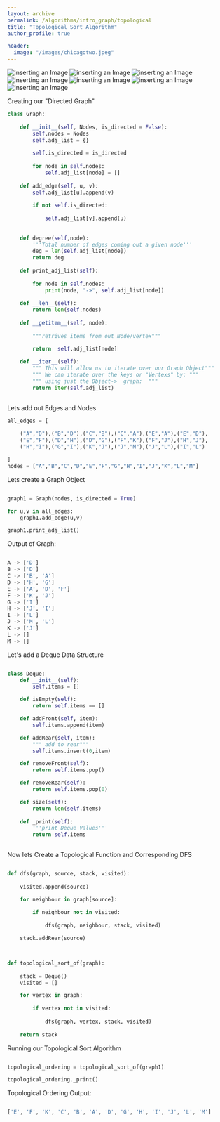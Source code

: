 ```yaml
---
layout: archive
permalink: /algorithms/intro_graph/topological
title: "Topological Sort Algorithm"
author_profile: true

header:
  image: "/images/chicagotwo.jpeg"
---
```





![inserting an Image](/images/Graphs/topo/top1.jpg)
![inserting an Image](/images/Graphs/topo/top2.jpg)
![inserting an Image](/images/Graphs/topo/top3.jpg)
![inserting an Image](/images/Graphs/topo/top4.jpg)
![inserting an Image](/images/Graphs/topo/top5.jpg)
![inserting an Image](/images/Graphs/topo/top6.jpg)
![inserting an Image](/images/Graphs/topo/top7.jpg)





Creating our "Directed Graph"

```python
class Graph:
    
    def __init__(self, Nodes, is_directed = False):
        self.nodes = Nodes
        self.adj_list = {}
        
        self.is_directed = is_directed
        
        for node in self.nodes:
            self.adj_list[node] = []
            
    def add_edge(self, u, v):
        self.adj_list[u].append(v)
        
        if not self.is_directed:
            
            self.adj_list[v].append(u)
        
    
    def degree(self,node):
        '''Total number of edges coming out a given node'''
        deg = len(self.adj_list[node])
        return deg
    
    def print_adj_list(self):
        
        for node in self.nodes:
            print(node, "->", self.adj_list[node])
            
    def __len__(self):
        return len(self.nodes)
    
    def __getitem__(self, node):
        
        """retrives items from out Node/vertex"""

        return  self.adj_list[node]
    
    def __iter__(self):
        """ This will allow us to iterate over our Graph Object"""
        """ We can iterate over the keys or "Vertexs" by: """
        """ using just the Object->  graph:  """
        return iter(self.adj_list)
    
```


Lets add out Edges and Nodes

```python
all_edges = [
    
    ("A","D"),("B","D"),("C","B"),("C","A"),("E","A"),("E","D"),
    ("E","F"),("D","H"),("D","G"),("F","K"),("F","J"),("H","J"),
    ("H","I"),("G","I"),("K","J"),("J","M"),("J","L"),("I","L")

]
nodes = ["A","B","C","D","E","F","G","H","I","J","K","L","M"]

```

Lets create a Graph Object 

```python

graph1 = Graph(nodes, is_directed = True)

for u,v in all_edges:
    graph1.add_edge(u,v)

graph1.print_adj_list()

```

Output of Graph:
```python

A -> ['D']
B -> ['D']
C -> ['B', 'A']
D -> ['H', 'G']
E -> ['A', 'D', 'F']
F -> ['K', 'J']
G -> ['I']
H -> ['J', 'I']
I -> ['L']
J -> ['M', 'L']
K -> ['J']
L -> []
M -> []
```

Let's add a Deque Data Structure

```python

class Deque:
    def __init__(self):
        self.items = []

    def isEmpty(self):
        return self.items == []

    def addFront(self, item):
        self.items.append(item)

    def addRear(self, item):
        """ add to rear"""
        self.items.insert(0,item)

    def removeFront(self):
        return self.items.pop()

    def removeRear(self):
        return self.items.pop(0)

    def size(self):
        return len(self.items)
    
    def _print(self):
        '''print Deque Values'''
        return self.items
        
```


Now lets Create a Topological Function and Corresponding DFS

```python

def dfs(graph, source, stack, visited):
    
    visited.append(source)

    for neighbour in graph[source]:
    
        if neighbour not in visited:
            
            dfs(graph, neighbour, stack, visited)

    stack.addRear(source)



def topological_sort_of(graph):
    
    stack = Deque() 
    visited = []

    for vertex in graph:
        
        if vertex not in visited:
            
            dfs(graph, vertex, stack, visited)
    
    return stack
```

Running our Topological Sort Algorithm
```python

topological_ordering = topological_sort_of(graph1)

topological_ordering._print()

```

Topological Ordering Output:


```python

['E', 'F', 'K', 'C', 'B', 'A', 'D', 'G', 'H', 'I', 'J', 'L', 'M']

```